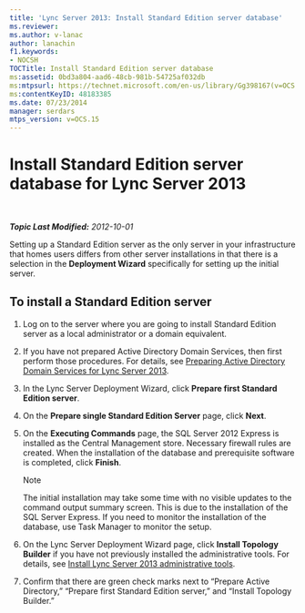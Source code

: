 ```yaml
---
title: 'Lync Server 2013: Install Standard Edition server database'
ms.reviewer: 
ms.author: v-lanac
author: lanachin
f1.keywords:
- NOCSH
TOCTitle: Install Standard Edition server database
ms:assetid: 0bd3a804-aad6-48cb-981b-54725af032db
ms:mtpsurl: https://technet.microsoft.com/en-us/library/Gg398167(v=OCS.15)
ms:contentKeyID: 48183385
ms.date: 07/23/2014
manager: serdars
mtps_version: v=OCS.15
---
```


<div data-xmlns="http://www.w3.org/1999/xhtml">

<div class="topic" data-xmlns="http://www.w3.org/1999/xhtml" data-msxsl="urn:schemas-microsoft-com:xslt" data-cs="https://msdn.microsoft.com/">

<div data-asp="https://msdn2.microsoft.com/asp">

# Install Standard Edition server database for Lync Server 2013

</div>

<div id="mainSection">

<div id="mainBody">

<span> </span>

_**Topic Last Modified:** 2012-10-01_

Setting up a Standard Edition server as the only server in your infrastructure that homes users differs from other server installations in that there is a selection in the **Deployment Wizard** specifically for setting up the initial server.

<div>

## To install a Standard Edition server

1.  Log on to the server where you are going to install Standard Edition server as a local administrator or a domain equivalent.

2.  If you have not prepared Active Directory Domain Services, then first perform those procedures. For details, see [Preparing Active Directory Domain Services for Lync Server 2013](lync-server-2013-preparing-active-directory-domain-services.md).

3.  In the Lync Server Deployment Wizard, click **Prepare first Standard Edition server**.

4.  On the **Prepare single Standard Edition Server** page, click **Next**.

5.  On the **Executing Commands** page, the SQL Server 2012 Express is installed as the Central Management store. Necessary firewall rules are created. When the installation of the database and prerequisite software is completed, click **Finish**.
    
    <div>
    

    > [!NOTE]  
    > The initial installation may take some time with no visible updates to the command output summary screen. This is due to the installation of the SQL Server Express. If you need to monitor the installation of the database, use Task Manager to monitor the setup.

    
    </div>

6.  On the Lync Server Deployment Wizard page, click **Install Topology Builder** if you have not previously installed the administrative tools. For details, see [Install Lync Server 2013 administrative tools](lync-server-2013-install-lync-server-administrative-tools.md).

7.  Confirm that there are green check marks next to “Prepare Active Directory,” “Prepare first Standard Edition server,” and “Install Topology Builder.”

</div>

</div>

<span> </span>

</div>

</div>

</div>

